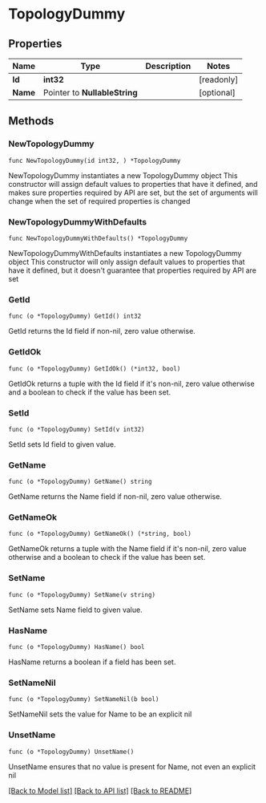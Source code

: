 # TopologyDummy

## Properties

Name | Type | Description | Notes
------------ | ------------- | ------------- | -------------
**Id** | **int32** |  | [readonly] 
**Name** | Pointer to **NullableString** |  | [optional] 

## Methods

### NewTopologyDummy

`func NewTopologyDummy(id int32, ) *TopologyDummy`

NewTopologyDummy instantiates a new TopologyDummy object
This constructor will assign default values to properties that have it defined,
and makes sure properties required by API are set, but the set of arguments
will change when the set of required properties is changed

### NewTopologyDummyWithDefaults

`func NewTopologyDummyWithDefaults() *TopologyDummy`

NewTopologyDummyWithDefaults instantiates a new TopologyDummy object
This constructor will only assign default values to properties that have it defined,
but it doesn't guarantee that properties required by API are set

### GetId

`func (o *TopologyDummy) GetId() int32`

GetId returns the Id field if non-nil, zero value otherwise.

### GetIdOk

`func (o *TopologyDummy) GetIdOk() (*int32, bool)`

GetIdOk returns a tuple with the Id field if it's non-nil, zero value otherwise
and a boolean to check if the value has been set.

### SetId

`func (o *TopologyDummy) SetId(v int32)`

SetId sets Id field to given value.


### GetName

`func (o *TopologyDummy) GetName() string`

GetName returns the Name field if non-nil, zero value otherwise.

### GetNameOk

`func (o *TopologyDummy) GetNameOk() (*string, bool)`

GetNameOk returns a tuple with the Name field if it's non-nil, zero value otherwise
and a boolean to check if the value has been set.

### SetName

`func (o *TopologyDummy) SetName(v string)`

SetName sets Name field to given value.

### HasName

`func (o *TopologyDummy) HasName() bool`

HasName returns a boolean if a field has been set.

### SetNameNil

`func (o *TopologyDummy) SetNameNil(b bool)`

 SetNameNil sets the value for Name to be an explicit nil

### UnsetName
`func (o *TopologyDummy) UnsetName()`

UnsetName ensures that no value is present for Name, not even an explicit nil

[[Back to Model list]](../README.md#documentation-for-models) [[Back to API list]](../README.md#documentation-for-api-endpoints) [[Back to README]](../README.md)


